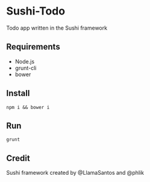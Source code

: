 Sushi-Todo
==============

Todo app written in the Sushi framework

## Requirements

* Node.js
* grunt-cli
* bower

## Install

`npm i && bower i`

## Run

`grunt`

## Credit

Sushi framework created by @LlamaSantos and @phlik
